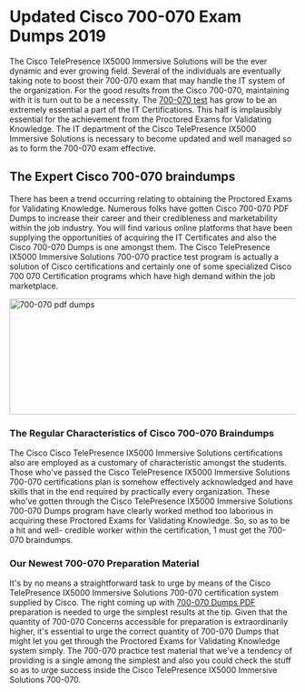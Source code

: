 <h1><strong>Updated Cisco 700-070 Exam Dumps 2019</strong></h1>
<p>The Cisco TelePresence IX5000 Immersive Solutions will be the ever dynamic and ever growing field. Several of the individuals are eventually taking note to boost their 700-070 exam that may handle the IT system of the organization. For the good results from the Cisco 700-070, maintaining with it is turn out to be a necessity. The <a href="https://www.securedumps.com/700-070-cheat-sheet.html">700-070 test</a> has grow to be an extremely essential a part of the IT Certifications. This half is implausibly essential for the achievement from the Proctored Exams for Validating Knowledge. The IT department of the Cisco TelePresence IX5000 Immersive Solutions is necessary to become updated and well managed so as to form the 700-070 exam effective.</p>
<h2><strong>The Expert Cisco 700-070 braindumps</strong></h2>
<p>There has been a trend occurring relating to obtaining the Proctored Exams for Validating Knowledge. Numerous folks have gotten Cisco 700-070 PDF Dumps to increase their career and their credibleness and marketability within the job industry. You will find various online platforms that have been supplying the opportunities of acquiring the IT Certificates and also the Cisco 700-070 Dumps is one amongst them. The Cisco TelePresence IX5000 Immersive Solutions 700-070 practice test program is actually a solution of Cisco certifications and certainly one of some specialized Cisco 700 070 Certification programs which have high demand within the job marketplace.</p>
<p><a href="https://www.securedumps.com/700-070-cheat-sheet.html"><img src="https://i.imgur.com/LkNlujf.jpg" alt="700-070 pdf dumps" width="550" height="204" /></a></p>
<h3><strong>The Regular Characteristics of Cisco 700-070 Braindumps</strong></h3>
<p>The Cisco Cisco TelePresence IX5000 Immersive Solutions certifications also are employed as a customary of characteristic amongst the students. Those who've passed the Cisco TelePresence IX5000 Immersive Solutions 700-070 certifications plan is somehow effectively acknowledged and have skills that in the end required by practically every organization. These who've gotten through the Cisco TelePresence IX5000 Immersive Solutions 700-070 Dumps program have clearly worked method too laborious in acquiring these Proctored Exams for Validating Knowledge. So, so as to be a hit and well- credible worker within the certification, 1 must get the 700-070 braindumps.</p>
<h3><strong>Our Newest 700-070 Preparation Material</strong></h3>
<p>It's by no means a straightforward task to urge by means of the Cisco TelePresence IX5000 Immersive Solutions 700-070 certification system supplied by Cisco. The right coming up with <a href="https://www.securedumps.com/700-070-cheat-sheet.html">700-070 Dumps PDF</a> preparation is needed to urge the simplest results at the tip. Given that the quantity of 700-070 Concerns accessible for preparation is extraordinarily higher, it's essential to urge the correct quantity of 700-070 Dumps that might let you get through the Proctored Exams for Validating Knowledge system simply. The 700-070 practice test material that we've a tendency of providing is a single among the simplest and also you could check the stuff so as to urge success inside the Cisco TelePresence IX5000 Immersive Solutions 700-070.</p>
